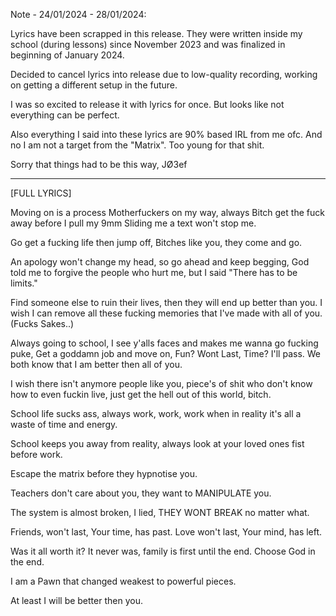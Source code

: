 Note - 24/01/2024 - 28/01/2024:

Lyrics have been scrapped in this release.
They were written inside my school (during lessons) since November 2023 and was finalized in beginning of January 2024.

Decided to cancel lyrics into release due to low-quality recording, working on getting a different setup in the future.

I was so excited to release it with lyrics for once.
But looks like not everything can be perfect.

Also everything I said into these lyrics are 90% based IRL from me ofc.
And no I am not a target from the "Matrix". Too young for that shit.

Sorry that things had to be this way,
JØ3ef

----------------------------------------------------------------------------------
[FULL LYRICS]

Moving on is a process
Motherfuckers on my way, always
Bitch get the fuck away before I pull my 9mm
Sliding me a text won't stop me.

Go get a fucking life then jump off,
Bitches like you, they come and go.

An apology won't change my head, so go ahead and keep begging, God told me to forgive the people who hurt me, but I said "There has to be limits."

Find someone else to ruin their lives, then they will end up better than you. I wish I can remove all these fucking memories that I've made with all of you.
(Fucks Sakes..)

Always going to school, I see y'alls faces and makes me wanna go fucking puke, Get a goddamn job and move on,
Fun? Wont Last, Time? I'll pass.
We both know that I am better then all of you.

I wish there isn't anymore people like you, piece's of shit who don't know how to even fuckin live, just get the hell out of this world, bitch.

School life sucks ass, always work, work, work when in reality it's all a waste of time and energy.

School keeps you away from reality, always look at your loved ones fist before work.

Escape the matrix before they hypnotise you.

Teachers don't care about you, they want to MANIPULATE you.

The system is almost broken, I lied,
THEY WONT BREAK no matter what.

Friends, won't last, Your time, has past.
Love won't last, Your mind, has left.

Was it all worth it? It never was, family is first until the end. 
Choose God in the end.

I am a Pawn that changed weakest to powerful pieces.

At least I will be better then you.

